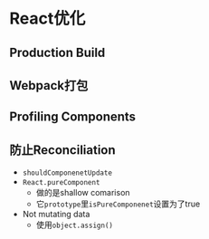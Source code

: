 # React优化



## Production Build



## Webpack打包





## Profiling Components



## 防止Reconciliation

- `shouldComponenetUpdate`
- `React.pureComponent`
  - 做的是shallow comarison
  - 它`prototype`里`isPureComponenet`设置为了true
- Not mutating data
  - 使用`object.assign()`